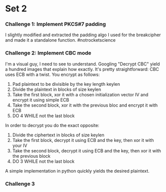 # Set 2

### Challenge 1: Implement PKCS#7 padding
I slightly modified and extracted the padding algo I used for the breakcipher and made it a standalone function. #notrocketscience

### Challenge 2: Implement CBC mode
I'm a visual guy, I need to see to understand. Googling "Decrypt CBC" yield a hundred images that explain how exactly. It's pretty straightforward: CBC uses ECB with a twist. You encrypt as follows:

1. Pad plaintext to be divisible by the key length keylen
2. Divide the plaintext in blocks of size keylen
3. Take the first block, xor it with a chosen initialization vector IV and encrypt it using simple ECB
4. Take the second block, xor it with the previous bloc and encrypt it with ECB
5. DO 4 WHILE not the last block

In order to decrypt you do the exact opposite:

1. Divide the ciphertext in blocks of size keylen
2. Take the first block, decrypt it using ECB and the key, then xor it with your IV
3. Take the second block, decrypt it using ECB and the key, then xor it with the previous block
4. DO 3 WHILE not the last block

A simple implementation in python quickly yields the desired plaintext.

### Challenge 3
